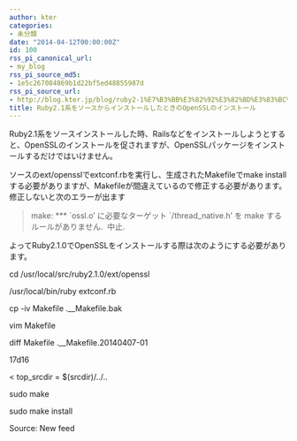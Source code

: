 ```yaml
---
author: kter
categories:
- 未分類
date: "2014-04-12T00:00:00Z"
id: 100
rss_pi_canonical_url:
- my_blog
rss_pi_source_md5:
- 1e5c267084869b1d22bf5ed48855987d
rss_pi_source_url:
- http://blog.kter.jp/blog/ruby2-1%E7%B3%BB%E3%82%92%E3%82%BD%E3%83%BC%E3%82%B9%E3%81%8B%E3%82%89%E3%82%A4%E3%83%B3%E3%82%B9%E3%83%88%E3%83%BC%E3%83%AB%E3%81%97%E3%81%9F%E3%81%A8%E3%81%8D%E3%81%AEopenssl%E3%81%AE%E3%82%A4/
title: Ruby2.1系をソースからインストールしたときのOpenSSLのインストール
---
```

Ruby2.1系をソースインストールした時、Railsなどをインストールしようとすると、OpenSSLのインストールを促されますが、OpenSSLパッケージをインストールするだけではいけません。

ソースのext&#047;opensslでextconf.rbを実行し、生成されたMakefileでmake installする必要がありますが、Makefileが間違えているので修正する必要があります。修正しないと次のエラーが出ます

> make: \*** \`ossl.o&#8217; に必要なターゲット \`&#047;thread_native.h&#8217; を make するルールがありません. &nbsp;中止.

よってRuby2.1.0でOpenSSLをインストールする際は次のようにする必要があります。

cd &#047;usr&#047;local&#047;src&#047;ruby2.1.0&#047;ext&#047;openssl
  
&#047;usr&#047;local&#047;bin&#047;ruby extconf.rb
  
cp -iv Makefile .__Makefile.bak
  
vim Makefile
  
diff Makefile .__Makefile.20140407-01
  
17d16
  
< top_srcdir = $(srcdir)&#047;..&#047;..
  
sudo make
  
sudo make install

Source: New feed